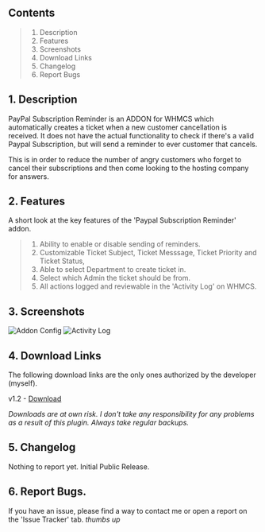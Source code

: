 ## Contents

> 1. Description
> 2. Features
> 3. Screenshots
> 4. Download Links
> 5. Changelog
> 6. Report Bugs

## 1. Description

PayPal Subscription Reminder is an ADDON for WHMCS which automatically creates
a ticket when a new customer cancellation is received.
It does not have the actual functionality to check if there's a valid Paypal Subscription,
but will send a reminder to ever customer that cancels.

This is in order to reduce the number of angry customers who forget to cancel their subscriptions 
and then come looking to the hosting company for answers.

## 2. Features

A short look at the key features of the 'Paypal Subscription Reminder' addon.

> 1. Ability to enable or disable sending of reminders.
> 2. Customizable Ticket Subject, Ticket Messsage, Ticket Priority and Ticket Status,
> 3. Able to select Department to create ticket in.
> 4. Select which Admin the ticket should be from.
> 5. All actions logged and reviewable in the 'Activity Log' on WHMCS.

## 3. Screenshots

![Addon Config](http://i.imgur.com/TXx1Uo8.png)
![Activity Log](http://i.imgur.com/FyPpW9q.png)

## 4. Download Links

The following download links are the only ones authorized by the developer (myself).

v1.2 - [Download](https://bitbucket.org/Skowt/whmcs-paypal-subscription-reminder/downloads/Paypal_sub_v1.2.zip)

*Downloads are at own risk. I don't take any responsibility for any problems as a result of this plugin. Always take regular backups.*

## 5. Changelog

Nothing to report yet. Initial Public Release.

## 6. Report Bugs.

If you have an issue, please find a way to contact me or open a report on the 'Issue Tracker' tab. *thumbs up*
